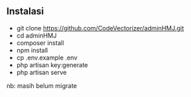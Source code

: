 ## Instalasi
- git clone https://github.com/CodeVectorizer/adminHMJ.git
- cd adminHMJ
- composer install
- npm install
- cp .env.example .env
- php artisan key:generate
- php artisan serve


nb: masih belum migrate
